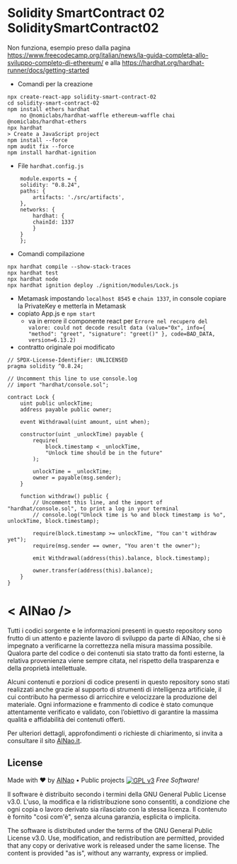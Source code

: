 # Solidity SmartContract 02 SoliditySmartContract02
Non funziona, esempio preso dalla pagina
https://www.freecodecamp.org/italian/news/la-guida-completa-allo-sviluppo-completo-di-ethereum/
e alla
https://hardhat.org/hardhat-runner/docs/getting-started

* Comandi per la creazione
```
npx create-react-app solidity-smart-contract-02
cd solidity-smart-contract-02
npm install ethers hardhat      
    no @nomiclabs/hardhat-waffle ethereum-waffle chai @nomiclabs/hardhat-ethers
npx hardhat
> Create a JavaScript project
npm install --force
npm audit fix --force
npm install hardhat-ignition
```
* File `hardhat.config.js`
```
    module.exports = {
    solidity: "0.8.24",
    paths: {
        artifacts: './src/artifacts',
    },
    networks: {
        hardhat: {
        chainId: 1337
        }
    }
    };
```
* Comandi compilazione
```
npx hardhat compile --show-stack-traces
npx hardhat test
npx hardhat node
npx hardhat ignition deploy ./ignition/modules/Lock.js
```
* Metamask impostando `localhost 8545` e `chain 1337`, in console copiare la PrivateKey e metterla in Metamask
* copiato App.js e `npm start`
    * va in errore il componente react per `Errore nel recupero del valore: could not decode result data (value="0x", info={ "method": "greet", "signature": "greet()" }, code=BAD_DATA, version=6.13.2)`
* contratto originale poi modificato
```
// SPDX-License-Identifier: UNLICENSED
pragma solidity ^0.8.24;

// Uncomment this line to use console.log
// import "hardhat/console.sol";

contract Lock {
    uint public unlockTime;
    address payable public owner;

    event Withdrawal(uint amount, uint when);

    constructor(uint _unlockTime) payable {
        require(
            block.timestamp < _unlockTime,
            "Unlock time should be in the future"
        );

        unlockTime = _unlockTime;
        owner = payable(msg.sender);
    }

    function withdraw() public {
        // Uncomment this line, and the import of "hardhat/console.sol", to print a log in your terminal
        // console.log("Unlock time is %o and block timestamp is %o", unlockTime, block.timestamp);

        require(block.timestamp >= unlockTime, "You can't withdraw yet");
        require(msg.sender == owner, "You aren't the owner");

        emit Withdrawal(address(this).balance, block.timestamp);

        owner.transfer(address(this).balance);
    }
}
```



# &lt; AlNao /&gt;
Tutti i codici sorgente e le informazioni presenti in questo repository sono frutto di un attento e paziente lavoro di sviluppo da parte di AlNao, che si è impegnato a verificarne la correttezza nella misura massima possibile. Qualora parte del codice o dei contenuti sia stato tratto da fonti esterne, la relativa provenienza viene sempre citata, nel rispetto della trasparenza e della proprietà intellettuale. 


Alcuni contenuti e porzioni di codice presenti in questo repository sono stati realizzati anche grazie al supporto di strumenti di intelligenza artificiale, il cui contributo ha permesso di arricchire e velocizzare la produzione del materiale. Ogni informazione e frammento di codice è stato comunque attentamente verificato e validato, con l’obiettivo di garantire la massima qualità e affidabilità dei contenuti offerti. 


Per ulteriori dettagli, approfondimenti o richieste di chiarimento, si invita a consultare il sito [AlNao.it](https://www.alnao.it/).


## License
Made with ❤️ by <a href="https://www.alnao.it">AlNao</a>
&bull; 
Public projects 
<a href="https://www.gnu.org/licenses/gpl-3.0"  valign="middle"> <img src="https://img.shields.io/badge/License-GPL%20v3-blue?style=plastic" alt="GPL v3" valign="middle" /></a>
*Free Software!*


Il software è distribuito secondo i termini della GNU General Public License v3.0. L'uso, la modifica e la ridistribuzione sono consentiti, a condizione che ogni copia o lavoro derivato sia rilasciato con la stessa licenza. Il contenuto è fornito "così com'è", senza alcuna garanzia, esplicita o implicita.


The software is distributed under the terms of the GNU General Public License v3.0. Use, modification, and redistribution are permitted, provided that any copy or derivative work is released under the same license. The content is provided "as is", without any warranty, express or implied.
